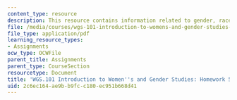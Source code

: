 ```yaml
---
content_type: resource
description: This resource contains information related to gender, race and suffrage.
file: /media/courses/wgs-101-introduction-to-womens-and-gender-studies-fall-2014/2c6ec164ae9bb9fcc180ec951b668d41_MITWGS_101F14_Hwork5.pdf
file_type: application/pdf
learning_resource_types:
- Assignments
ocw_type: OCWFile
parent_title: Assignments
parent_type: CourseSection
resourcetype: Document
title: 'WGS.101 Introduction to Women''s and Gender Studies: Homework 5 Wells'
uid: 2c6ec164-ae9b-b9fc-c180-ec951b668d41
---
```

